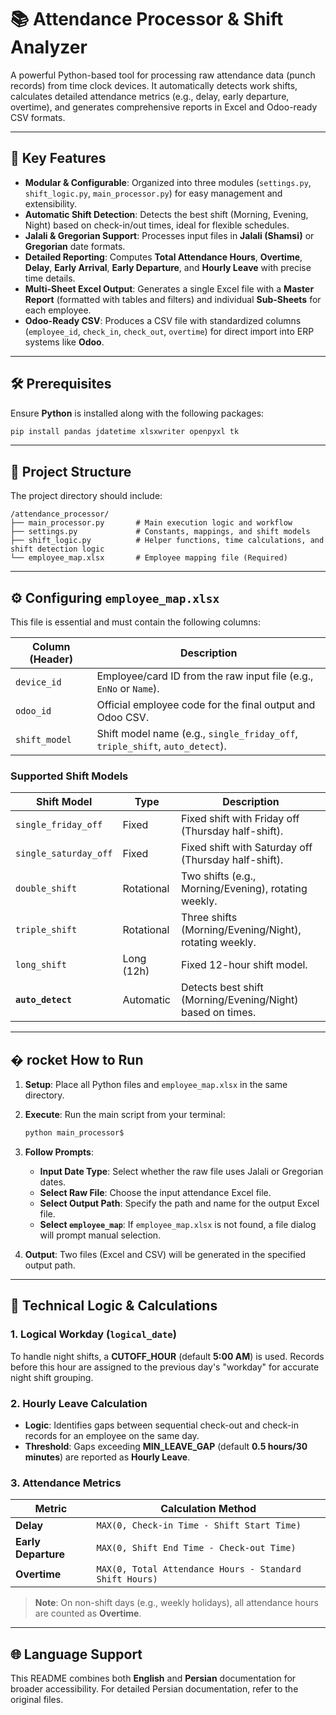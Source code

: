 # 📚 Attendance Processor & Shift Analyzer

A powerful Python-based tool for processing raw attendance data (punch records) from time clock devices. It automatically detects work shifts, calculates detailed attendance metrics (e.g., delay, early departure, overtime), and generates comprehensive reports in Excel and Odoo-ready CSV formats.

---

## 🎯 Key Features

- **Modular & Configurable**: Organized into three modules (`settings.py`, `shift_logic.py`, `main_processor.py`) for easy management and extensibility.
- **Automatic Shift Detection**: Detects the best shift (Morning, Evening, Night) based on check-in/out times, ideal for flexible schedules.
- **Jalali & Gregorian Support**: Processes input files in **Jalali (Shamsi)** or **Gregorian** date formats.
- **Detailed Reporting**: Computes **Total Attendance Hours**, **Overtime**, **Delay**, **Early Arrival**, **Early Departure**, and **Hourly Leave** with precise time details.
- **Multi-Sheet Excel Output**: Generates a single Excel file with a **Master Report** (formatted with tables and filters) and individual **Sub-Sheets** for each employee.
- **Odoo-Ready CSV**: Produces a CSV file with standardized columns (`employee_id`, `check_in`, `check_out`, `overtime`) for direct import into ERP systems like **Odoo**.

---

## 🛠️ Prerequisites

Ensure **Python** is installed along with the following packages:

```bash
pip install pandas jdatetime xlsxwriter openpyxl tk
```

---

## 📂 Project Structure

The project directory should include:

```
/attendance_processor/
├── main_processor.py       # Main execution logic and workflow
├── settings.py             # Constants, mappings, and shift models
├── shift_logic.py          # Helper functions, time calculations, and shift detection logic
└── employee_map.xlsx       # Employee mapping file (Required)
```

---

## ⚙️ Configuring `employee_map.xlsx`

This file is essential and must contain the following columns:

| Column (Header) | Description |
|-----------------|-------------|
| `device_id`     | Employee/card ID from the raw input file (e.g., `EnNo` or `Name`). |
| `odoo_id`       | Official employee code for the final output and Odoo CSV. |
| `shift_model`   | Shift model name (e.g., `single_friday_off`, `triple_shift`, `auto_detect`). |

### Supported Shift Models

| Shift Model            | Type         | Description                                      |
|------------------------|--------------|--------------------------------------------------|
| `single_friday_off`    | Fixed        | Fixed shift with Friday off (Thursday half-shift). |
| `single_saturday_off`  | Fixed        | Fixed shift with Saturday off (Thursday half-shift). |
| `double_shift`         | Rotational   | Two shifts (e.g., Morning/Evening), rotating weekly. |
| `triple_shift`         | Rotational   | Three shifts (Morning/Evening/Night), rotating weekly. |
| `long_shift`           | Long (12h)   | Fixed 12-hour shift model.                       |
| **`auto_detect`**      | Automatic    | Detects best shift (Morning/Evening/Night) based on times. |

---

## � rocket How to Run

1. **Setup**: Place all Python files and `employee_map.xlsx` in the same directory.
2. **Execute**: Run the main script from your terminal:

   ```bash
   python main_processor$
   ```

3. **Follow Prompts**:
   - **Input Date Type**: Select whether the raw file uses Jalali or Gregorian dates.
   - **Select Raw File**: Choose the input attendance Excel file.
   - **Select Output Path**: Specify the path and name for the output Excel file.
   - **Select `employee_map`**: If `employee_map.xlsx` is not found, a file dialog will prompt manual selection.

4. **Output**: Two files (Excel and CSV) will be generated in the specified output path.

---

## 🔧 Technical Logic & Calculations

### 1. Logical Workday (`logical_date`)
To handle night shifts, a **CUTOFF_HOUR** (default **5:00 AM**) is used. Records before this hour are assigned to the previous day's "workday" for accurate night shift grouping.

### 2. Hourly Leave Calculation
- **Logic**: Identifies gaps between sequential check-out and check-in records for an employee on the same day.
- **Threshold**: Gaps exceeding **MIN_LEAVE_GAP** (default **0.5 hours/30 minutes**) are reported as **Hourly Leave**.

### 3. Attendance Metrics
| Metric            | Calculation Method                              |
|-------------------|------------------------------------------------|
| **Delay**         | `MAX(0, Check-in Time - Shift Start Time)`     |
| **Early Departure** | `MAX(0, Shift End Time - Check-out Time)`     |
| **Overtime**      | `MAX(0, Total Attendance Hours - Standard Shift Hours)` |

> **Note**: On non-shift days (e.g., weekly holidays), all attendance hours are counted as **Overtime**.

---

## 🌐 Language Support
This README combines both **English** and **Persian** documentation for broader accessibility. For detailed Persian documentation, refer to the original files.